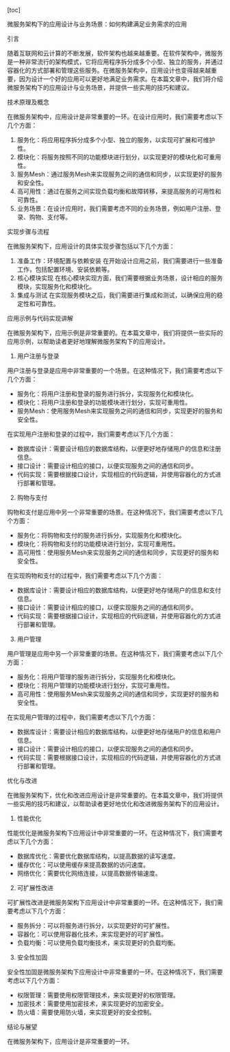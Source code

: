 
[toc]                    
                
                
微服务架构下的应用设计与业务场景：如何构建满足业务需求的应用

引言

随着互联网和云计算的不断发展，软件架构也越来越重要。在软件架构中，微服务是一种非常流行的架构模式，它将应用程序拆分成多个小型、独立的服务，并通过容器化的方式部署和管理这些服务。在微服务架构中，应用设计也变得越来越重要，因为设计一个好的应用可以更好地满足业务需求。在本篇文章中，我们将介绍微服务架构下的应用设计与业务场景，并提供一些实用的技巧和建议。

技术原理及概念

在微服务架构中，应用设计是非常重要的一环。在设计应用时，我们需要考虑以下几个方面：

1. 服务化：将应用程序拆分成多个小型、独立的服务，以实现可扩展和可维护性。
2. 模块化：将服务按照不同的功能模块进行划分，以实现更好的模块化和可重用性。
3. 服务Mesh：通过服务Mesh来实现服务之间的通信和同步，以实现更好的服务和安全性。
4. 高可用性：通过在服务之间实现负载均衡和故障转移，来提高服务的可用性和可靠性。
5. 业务场景：在设计应用时，我们需要考虑不同的业务场景，例如用户注册、登录、购物、支付等。

实现步骤与流程

在微服务架构下，应用设计的具体实现步骤包括以下几个方面：

1. 准备工作：环境配置与依赖安装
在开始设计应用之前，我们需要进行一些准备工作，包括配置环境、安装依赖等。
2. 核心模块实现
在核心模块实现方面，我们需要根据业务场景，设计相应的服务模块，实现服务化和模块化。
3. 集成与测试
在实现服务模块之后，我们需要进行集成和测试，以确保应用的稳定性和可靠性。

应用示例与代码实现讲解

在微服务架构下，应用示例是非常重要的。在本篇文章中，我们将提供一些实际的应用示例，以帮助读者更好地理解微服务架构下的应用设计。

1. 用户注册与登录

用户注册与登录是应用中非常重要的一个场景。在这种情况下，我们需要考虑以下几个方面：

- 服务化：将用户注册和登录的服务进行拆分，实现服务化和模块化。
- 模块化：将用户注册和登录的功能模块进行划分，实现可重用性。
- 服务Mesh：使用服务Mesh来实现服务之间的通信和同步，实现更好的服务和安全性。

在实现用户注册和登录的过程中，我们需要考虑以下几个方面：

- 数据库设计：需要设计相应的数据库结构，以便更好地存储用户的信息和注册信息。
- 接口设计：需要设计相应的接口，以便实现服务之间的通信和同步。
- 代码实现：需要根据接口设计，实现相应的代码逻辑，并使用容器化的方式进行部署和管理。

2. 购物与支付

购物和支付是应用中另一个非常重要的场景。在这种情况下，我们需要考虑以下几个方面：

- 服务化：将购物和支付的服务进行拆分，实现服务化和模块化。
- 模块化：将购物和支付的功能模块进行划分，实现可重用性。
- 高可用性：使用服务Mesh来实现服务之间的通信和同步，实现更好的服务和安全性。

在实现购物和支付的过程中，我们需要考虑以下几个方面：

- 数据库设计：需要设计相应的数据库结构，以便更好地存储用户的信息和支付信息。
- 接口设计：需要设计相应的接口，以便实现服务之间的通信和同步。
- 代码实现：需要根据接口设计，实现相应的代码逻辑，并使用容器化的方式进行部署和管理。

3. 用户管理

用户管理是应用中另一个非常重要的场景。在这种情况下，我们需要考虑以下几个方面：

- 服务化：将用户管理的服务进行拆分，实现服务化和模块化。
- 模块化：将用户管理的功能模块进行划分，实现可重用性。
- 高可用性：使用服务Mesh来实现服务之间的通信和同步，实现更好的服务和安全性。

在实现用户管理的过程中，我们需要考虑以下几个方面：

- 数据库设计：需要设计相应的数据库结构，以便更好地存储用户的信息和用户信息。
- 接口设计：需要设计相应的接口，以便实现服务之间的通信和同步。
- 代码实现：需要根据接口设计，实现相应的代码逻辑，并使用容器化的方式进行部署和管理。

优化与改进

在微服务架构下，优化和改进应用设计是非常重要的。在本篇文章中，我们将提供一些实用的技巧和建议，以帮助读者更好地优化和改进微服务架构下的应用设计。

1. 性能优化

性能优化是微服务架构下应用设计中非常重要的一环。在这种情况下，我们需要考虑以下几个方面：

- 数据库优化：需要优化数据库结构，以提高数据的读写速度。
- 缓存优化：可以使用缓存来提高数据的访问速度。
- 网络优化：需要优化网络连接，以提高数据传输速度。

2. 可扩展性改进

可扩展性改进是微服务架构下应用设计中非常重要的一环。在这种情况下，我们需要考虑以下几个方面：

- 服务拆分：可以将服务进行拆分，以实现更好的可扩展性。
- 容器化：可以使用容器化技术，来实现更好的可扩展性。
- 负载均衡：可以使用负载均衡技术，来实现更好的负载均衡。

3. 安全性加固

安全性加固是微服务架构下应用设计中非常重要的一环。在这种情况下，我们需要考虑以下几个方面：

- 权限管理：需要使用权限管理技术，来实现更好的权限管理。
- 加密技术：需要使用加密技术，来实现更好的加密安全。
- 防火墙：需要使用防火墙，来实现更好的安全控制。

结论与展望

在微服务架构下，应用设计是非常重要的一环。

